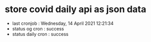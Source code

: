 # store covid daily api as json data

- last cronjob : Wednesday, 14 April 2021 12:21:34
- status og cron : success
- status daily cron : success
      
      